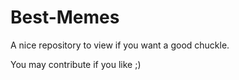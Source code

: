 # Best-Memes

A nice repository to view if you want a good chuckle.

You may contribute if you like ;)